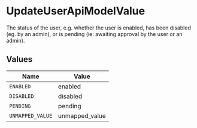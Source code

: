 # UpdateUserApiModelValue

The status of the user, e.g. whether the user is enabled, has been disabled (eg. by an admin), or is pending (ie: awaiting approval by the user or an admin).


## Values

| Name             | Value            |
| ---------------- | ---------------- |
| `ENABLED`        | enabled          |
| `DISABLED`       | disabled         |
| `PENDING`        | pending          |
| `UNMAPPED_VALUE` | unmapped_value   |